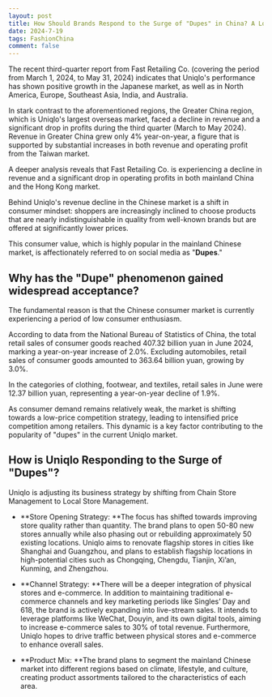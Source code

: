 ```yaml
---
layout: post
title: How Should Brands Respond to the Surge of "Dupes" in China? A Look at Uniqlo's Strategy.
date: 2024-7-19
tags: FashionChina
comment: false
---
```


The recent third-quarter report from Fast Retailing Co. (covering the period from March 1, 2024, to May 31, 2024) indicates that Uniqlo's performance has shown positive growth in the Japanese market, as well as in North America, Europe, Southeast Asia, India, and Australia.

In stark contrast to the aforementioned regions, the Greater China region, which is Uniqlo's largest overseas market, faced a decline in revenue and a significant drop in profits during the third quarter (March to May 2024). Revenue in Greater China grew only 4% year-on-year, a figure that is supported by substantial increases in both revenue and operating profit from the Taiwan market.

A deeper analysis reveals that Fast Retailing Co. is experiencing a decline in revenue and a significant drop in operating profits in both mainland China and the Hong Kong market.

Behind Uniqlo's revenue decline in the Chinese market is a shift in consumer mindset: shoppers are increasingly inclined to choose products that are nearly indistinguishable in quality from well-known brands but are offered at significantly lower prices.

This consumer value, which is highly popular in the mainland Chinese market, is affectionately referred to on social media as "**Dupes**."

## Why has the "Dupe" phenomenon gained widespread acceptance? 
The fundamental reason is that the Chinese consumer market is currently experiencing a period of low consumer enthusiasm.

According to data from the National Bureau of Statistics of China, the total retail sales of consumer goods reached 407.32 billion yuan in June 2024, marking a year-on-year increase of 2.0%. Excluding automobiles, retail sales of consumer goods amounted to 363.64 billion yuan, growing by 3.0%.

In the categories of clothing, footwear, and textiles, retail sales in June were 12.37 billion yuan, representing a year-on-year decline of 1.9%.

As consumer demand remains relatively weak, the market is shifting towards a low-price competition strategy, leading to intensified price competition among retailers. This dynamic is a key factor contributing to the popularity of "dupes" in the current Uniqlo market.

## How is Uniqlo Responding to the Surge of "Dupes"?
Uniqlo is adjusting its business strategy by shifting from Chain Store Management to Local Store Management.

- **Store Opening Strategy: **The focus has shifted towards improving store quality rather than quantity. The brand plans to open 50-80 new stores annually while also phasing out or rebuilding approximately 50 existing locations. Uniqlo aims to renovate flagship stores in cities like Shanghai and Guangzhou, and plans to establish flagship locations in high-potential cities such as Chongqing, Chengdu, Tianjin, Xi’an, Kunming, and Zhengzhou.

- **Channel Strategy: **There will be a deeper integration of physical stores and e-commerce. In addition to maintaining traditional e-commerce channels and key marketing periods like Singles’ Day and 618, the brand is actively expanding into live-stream sales. It intends to leverage platforms like WeChat, Douyin, and its own digital tools, aiming to increase e-commerce sales to 30% of total revenue. Furthermore, Uniqlo hopes to drive traffic between physical stores and e-commerce to enhance overall sales.

- **Product Mix: **The brand plans to segment the mainland Chinese market into different regions based on climate, lifestyle, and culture, creating product assortments tailored to the characteristics of each area.
